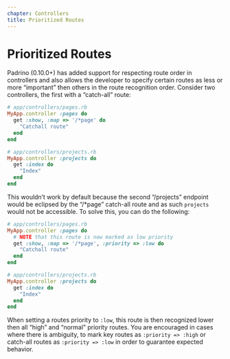 ```yaml
---
chapter: Controllers
title: Prioritized Routes
---
```


# Prioritized Routes

Padrino (0.10.0+) has added support for respecting route order in controllers
and also allows the developer to specify certain routes as less or more
“important” then others in the route recognition order. Consider two
controllers, the first with a “catch-all” route:


```ruby
# app/controllers/pages.rb
MyApp.controller :pages do
  get :show, :map => '/*page' do
    "Catchall route"
  end
end

# app/controllers/projects.rb
MyApp.controller :projects do
  get :index do
    "Index"
  end
end
```

This wouldn’t work by default because the second “/projects” endpoint would be
eclipsed by the “/\*page” catch-all route and as such `projects` would not be
accessible. To solve this, you can do the following:

```ruby
# app/controllers/pages.rb
MyApp.controller :pages do
  # NOTE that this route is now marked as low priority
  get :show, :map => '/*page', :priority => :low do
    "Catchall route"
  end
end

# app/controllers/projects.rb
MyApp.controller :projects do
  get :index do
    "Index"
  end
end
```

When setting a routes priority to `:low`, this route is then recognized lower
then all “high” and “normal” priority routes. You are encouraged in cases where
there is ambiguity, to mark key routes as `:priority => :high` or catch-all
routes as `:priority => :low` in order to guarantee expected behavior.
